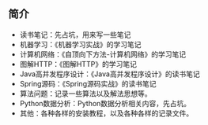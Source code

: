 ## 简介

* 读书笔记：先占坑，用来写一些笔记
* 机器学习：《机器学习实战》的学习笔记
* 计算机网络：《自顶向下方法-计算机网络》的学习笔记
* 图解HTTP：《图解HTTP》的学习笔记
* Java高并发程序设计：《Java高并发程序设计》的读书笔记
* Spring源码：《Spring源码实战》的读书笔记
* 算法问题：记录一些算法以及解法思想等。
* Python数据分析：Python数据分析相关内容，先占坑。
* 其他：各种各样的安装教程，以及各种各样的记录文件。

